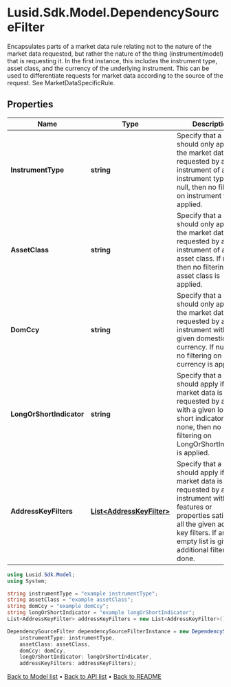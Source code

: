 # Lusid.Sdk.Model.DependencySourceFilter
Encapsulates parts of a market data rule relating not to the nature of the market data requested, but rather the nature of the thing (instrument/model) that is requesting it.  In the first instance, this includes the instrument type, asset class, and the currency of the underlying instrument.  This can be used to differentiate requests for market data according to the source of the request. See MarketDataSpecificRule.

## Properties

Name | Type | Description | Notes
------------ | ------------- | ------------- | -------------
**InstrumentType** | **string** | Specify that a rule should only apply if the market data is requested by an instrument of a given instrument type.  If null, then no filtering on instrument type is applied. | [optional] 
**AssetClass** | **string** | Specify that a rule should only apply if the market data is requested by an instrument of a given asset class.  If null, then no filtering on asset class is applied. | [optional] 
**DomCcy** | **string** | Specify that a rule should only apply if the market data is requested by an instrument with a given domestic currency.  If null, then no filtering on currency is applied. | [optional] 
**LongOrShortIndicator** | **string** | Specify that a rule should apply if the market data is requested by a model with a given long or short indicator.  If none, then no filtering on LongOrShortIndicator is applied. | [optional] 
**AddressKeyFilters** | [**List&lt;AddressKeyFilter&gt;**](AddressKeyFilter.md) | Specify that a rule should apply if the market data is requested by an instrument with features or properties  satisfying all the given address key filters. If an empty list is given, no additional filtering is done. | [optional] 

```csharp
using Lusid.Sdk.Model;
using System;

string instrumentType = "example instrumentType";
string assetClass = "example assetClass";
string domCcy = "example domCcy";
string longOrShortIndicator = "example longOrShortIndicator";
List<AddressKeyFilter> addressKeyFilters = new List<AddressKeyFilter>();

DependencySourceFilter dependencySourceFilterInstance = new DependencySourceFilter(
    instrumentType: instrumentType,
    assetClass: assetClass,
    domCcy: domCcy,
    longOrShortIndicator: longOrShortIndicator,
    addressKeyFilters: addressKeyFilters);
```

[Back to Model list](../README.md#documentation-for-models) &#8226; [Back to API list](../README.md#documentation-for-api-endpoints) &#8226; [Back to README](../README.md)
